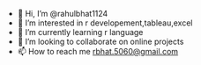 - 👋 Hi, I’m @rahulbhat1124
- 👀 I’m interested in r developement,tableau,excel
- 🌱 I’m currently learning r language
- 💞️ I’m looking to collaborate on online projects
- 📫 How to reach me rbhat.5060@gmail.com

<!---
rahulbhat1124/rahulbhat1124 is a ✨ special ✨ repository because its `README.md` (this file) appears on your GitHub profile.
You can click the Preview link to take a look at your changes.
--->
